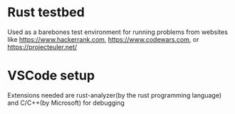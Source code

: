 # Rust testbed

Used as a barebones test environment for running problems from websites like https://www.hackerrank.com,  https://www.codewars.com, or https://projecteuler.net/

# VSCode setup

Extensions needed are rust-analyzer(by the rust programming language) and C/C++(by Microsoft) for debugging
